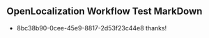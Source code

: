 ## OpenLocalization Workflow Test MarkDown
* 8bc38b90-0cee-45e9-8817-2d53f23c44e8 thanks!

<!--HONumber=Jul16_HO4-->


